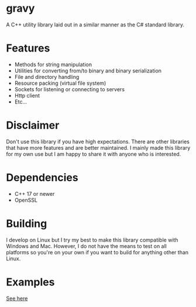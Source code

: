# gravy
A C++ utility library laid out in a similar manner as the C# standard library.

# Features
- Methods for string manipulation
- Utilities for converting from/to binary and binary serialization
- File and directory handling
- Resource packing (virtual file system)
- Sockets for listening or connecting to servers
- Http client
- Etc...

# Disclaimer
Don't use this library if you have high expectations. There are other libraries that have more features and are better maintained. I mainly made this library for my own use but I am happy to share it with anyone who is interested.

# Dependencies
- C++ 17 or newer
- OpenSSL

# Building
I develop on Linux but I try my best to make this library compatible with Windows and Mac. However, I do not have the means to test on all platforms so you're on your own if you want to build for anything other than Linux.

# Examples
[See here](https://github.com/japajoe/gravylib/tree/main/examples)